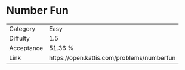 # Number Fun

<table>
    <tr>
        <td>Category</td>
        <td>Easy</td>
    </tr>
    <tr>
        <td>Diffulty</td>
        <td>1.5</td>
    </tr>
    <tr>
        <td>Acceptance</td>
        <td>51.36 %</td>
    </tr>
    <tr>
        <td>Link</td>
        <td>https://open.kattis.com/problems/numberfun</td>
    </tr>
</table>